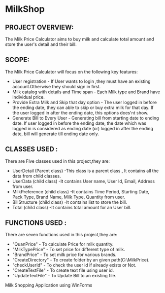 # MilkShop
## PROJECT OVERVIEW:
The Milk Price Calculator aims to buy milk and calculate total amount and store the user's detail and their bill.

## SCOPE:
The Milk Price Calculator will focus on the following key features:
- User registration - If User wants to login ,they must have an existing account.Otherwise they should sign in first.
- Milk catalog with details and Time span - Each Milk type and Brand have individual price. 
- Provide Extra Milk and Skip that day option - The user logged in before the ending date, they can able to skip or buy extra milk for that day. If the user logged in after the ending date, this options does'nt show.
- Generate Bill to Every User - Generating bill from starting date to ending date. If user logged in before the ending date, the date which was logged in is considered as ending date (or) logged in after the ending date, bill will generate till ending date only. 

## CLASSES USED :
There are Five classes used in this project,they are:
- UserDetail (Parent class) -This class is a parent class , It contains all the data from child classes.
- UserData (child class) -It contains User name, User Id, Email, Address from user.
- MilkPreference (child class) -It contains Time Period, Starting Date, Pack Type, Brand Name, Milk Type, Quantity from user.
- BillStructure (child class) -It contains list<BillStructure> to store the bill.
- Total (child class) -It contains total amount for an User bill.

## FUNCTIONS USED :
There are seven functions used in this project,they are:
- "QuanPrice" - To calculate Price for milk quantity.
- "MilkTypePrice" - To set price for different type of milk.
- "BrandPrice" - To set milk price for various brands.
- "CreateDirectory" - To create folder by an given path(C:\\MilkPrice).
- "checkUserId" - To check the user id if already exists or Not.
- "CreateTextFile" - To create text file using user id.
- "UpdateTextFile" - To Update Bill to an existing file.

Milk Shopping Application using WinForms
